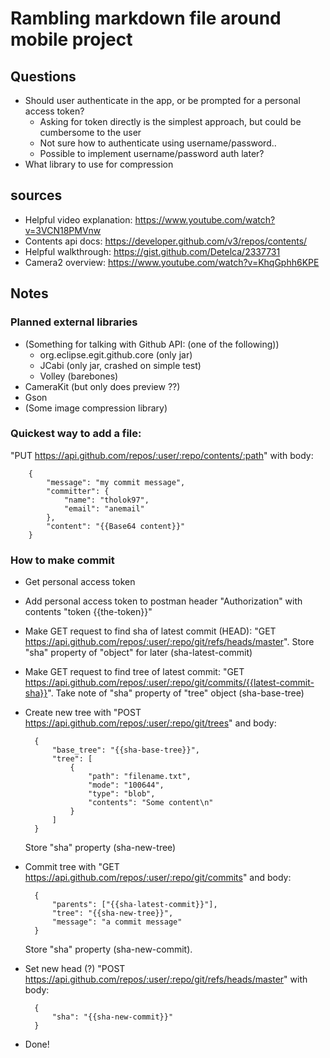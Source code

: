 # Rambling markdown file around mobile project

## Questions

* Should user authenticate in the app, or be prompted for a personal access token?
    * Asking for token directly is the simplest approach, but could be cumbersome to the user
    * Not sure how to authenticate using username/password..
    * Possible to implement username/password auth later?
* What library to use for compression



## sources

* Helpful video explanation: <https://www.youtube.com/watch?v=3VCN18PMVnw>
* Contents api docs: <https://developer.github.com/v3/repos/contents/>
* Helpful walkthrough: <https://gist.github.com/Detelca/2337731>
* Camera2 overview: <https://www.youtube.com/watch?v=KhqGphh6KPE>

## Notes

### Planned external libraries

* (Something for talking with Github API: (one of the following))
    * org.eclipse.egit.github.core (only jar)
    * JCabi (only jar, crashed on simple test)
    * Volley (barebones)
* CameraKit (but only does preview ??)
* Gson
* (Some image compression library)

### Quickest way to add a file:

"PUT https://api.github.com/repos/:user/:repo/contents/:path" with body: 

        {
            "message": "my commit message",
            "committer": {
                "name": "tholok97",
                "email": "anemail"
            },
            "content": "{{Base64 content}}"
        }



### How to make commit

* Get personal access token
* Add personal access token to postman header "Authorization" with contents "token {{the-token}}"
* Make GET request to find sha of latest commit (HEAD): "GET https://api.github.com/repos/:user/:repo/git/refs/heads/master". Store "sha" property of "object" for later (sha-latest-commit)
* Make GET request to find tree of latest commit: "GET https://api.github.com/repos/:user/:repo/git/commits/{{latest-commit-sha}}". Take note of "sha" property of "tree" object (sha-base-tree)
* Create new tree with "POST https://api.github.com/repos/:user/:repo/git/trees" and body:

        {
            "base_tree": "{{sha-base-tree}}",
            "tree": [
                {
                    "path": "filename.txt",
                    "mode": "100644",
                    "type": "blob",
                    "contents": "Some content\n"
                }
            ]
        }

    Store "sha" property (sha-new-tree)
* Commit tree with "GET https://api.github.com/repos/:user/:repo/git/commits" and body:

        {
            "parents": ["{{sha-latest-commit}}"],
            "tree": "{{sha-new-tree}}",
            "message": "a commit message"
        }

    Store "sha" property (sha-new-commit).
* Set new head (?) "POST https://api.github.com/repos/:user/:repo/git/refs/heads/master" with body:

        {
            "sha": "{{sha-new-commit}}"
        }

* Done!
